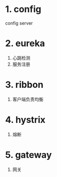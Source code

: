 

# 1. config

config server 


# 2. eureka
1. 心跳检测
2. 服务注册

# 3. ribbon 
1. 客户端负责均衡

# 4. hystrix
1. 熔断

# 5. gateway
1. 网关 


